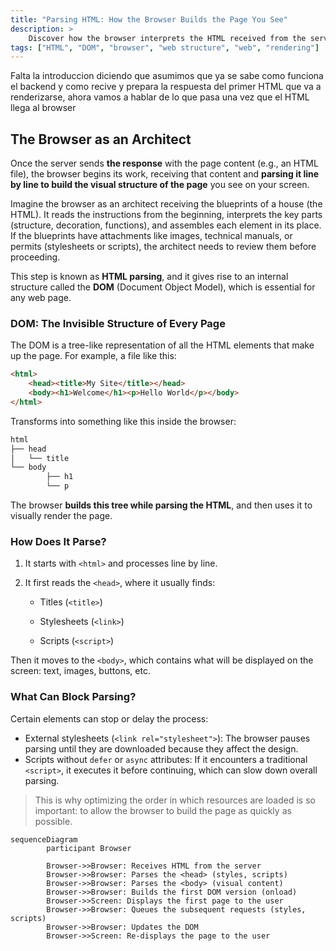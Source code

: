 ```yaml
---
title: "Parsing HTML: How the Browser Builds the Page You See"
description: >
    Discover how the browser interprets the HTML received from the server to construct the visual structure of a web page. This lesson explains how the DOM is formed, what blocks its parsing, and why this step is crucial in loading any site.
tags: ["HTML", "DOM", "browser", "web structure", "web", "rendering"]
---
```


<todo> Falta la introduccion diciendo que asumimos que ya se sabe como funciona el backend y como recive y prepara la respuesta del primer HTML que va a renderizarse, ahora vamos a hablar de lo que pasa una vez que el HTML llega al browser</todo>

## The Browser as an Architect

Once the server sends **the response** with the page content (e.g., an HTML file), the browser begins its work, receiving that content and **parsing it line by line to build the visual structure of the page** you see on your screen.

Imagine the browser as an architect receiving the blueprints of a house (the HTML). It reads the instructions from the beginning, interprets the key parts (structure, decoration, functions), and assembles each element in its place. If the blueprints have attachments like images, technical manuals, or permits (stylesheets or scripts), the architect needs to review them before proceeding.

This step is known as **HTML parsing**, and it gives rise to an internal structure called the **DOM** (Document Object Model), which is essential for any web page.

### DOM: The Invisible Structure of Every Page

The DOM is a tree-like representation of all the HTML elements that make up the page. For example, a file like this:

```html
<html>
    <head><title>My Site</title></head>
    <body><h1>Welcome</h1><p>Hello World</p></body>
</html>
```

Transforms into something like this inside the browser:

```css
html
├── head
│   └── title
└── body
        ├── h1
        └── p
```

The browser **builds this tree while parsing the HTML**, and then uses it to visually render the page.

### How Does It Parse?

1. It starts with `<html>` and processes line by line.

2. It first reads the `<head>`, where it usually finds:

    - Titles (`<title>`)

    - Stylesheets (`<link>`)

    - Scripts (`<script>`)

Then it moves to the `<body>`, which contains what will be displayed on the screen: text, images, buttons, etc.

### What Can Block Parsing?

Certain elements can stop or delay the process:

- External stylesheets (`<link rel="stylesheet">`): The browser pauses parsing until they are downloaded because they affect the design.
- Scripts without `defer` or `async` attributes: If it encounters a traditional `<script>`, it executes it before continuing, which can slow down overall parsing.

> This is why optimizing the order in which resources are loaded is so important: to allow the browser to build the page as quickly as possible.

```mermaid
sequenceDiagram
        participant Browser

        Browser->>Browser: Receives HTML from the server
        Browser->>Browser: Parses the <head> (styles, scripts)
        Browser->>Browser: Parses the <body> (visual content)
        Browser->>Browser: Builds the first DOM version (onload)
        Browser->>Screen: Displays the first page to the user
        Browser->>Browser: Queues the subsequent requests (styles, scripts)
        Browser->>Browser: Updates the DOM
        Browser->>Screen: Re-displays the page to the user
```
